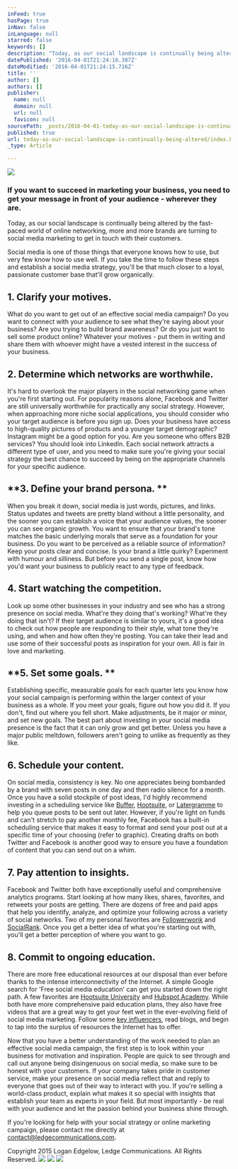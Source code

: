 ```yaml
---
inFeed: true
hasPage: true
inNav: false
inLanguage: null
starred: false
keywords: []
description: "Today, as our social landscape is continually being altered by the fast-paced world of online networking, more and more brands are turning to social media marketing to get in touch with their customers.\_"
datePublished: '2016-04-01T21:24:16.387Z'
dateModified: '2016-04-01T21:24:15.716Z'
title: ''
author: []
authors: []
publisher:
  name: null
  domain: null
  url: null
  favicon: null
sourcePath: _posts/2016-04-01-today-as-our-social-landscape-is-continually-being-altered.md
published: true
url: today-as-our-social-landscape-is-continually-being-altered/index.html
_type: Article

---
```

![](https://the-grid-user-content.s3-us-west-2.amazonaws.com/85608b72-d7be-4289-b2e3-88a91a8deb02.jpg)

### If you want to succeed in marketing your business, you need to get your message in front of your audience - wherever they are.

Today, as our social landscape is continually being altered by the fast-paced world of online networking, more and more brands are turning to social media marketing to get in touch with their customers. 

Social media is one of those things that everyone knows how to use, but very few know how to use well. If you take the time to follow these steps and establish a social media strategy, you'll be that much closer to a loyal, passionate customer base that'll grow organically. 

## **1\. Clarify your motives.**

What do you want to get out of an effective social media campaign? Do you want to connect with your audience to see what they're saying about your business? Are you trying to build brand awareness? Or do you just want to sell some product online? Whatever your motives - put them in writing and share them with whoever might have a vested interest in the success of your business.

## **2\. Determine which networks are worthwhile.**

It's hard to overlook the major players in the social networking game when you're first starting out. For popularity reasons alone, Facebook and Twitter are still universally worthwhile for practically any social strategy. However, when approaching more niche social applications, you should consider who your target audience is before you sign up. Does your business have access to high-quality pictures of products and a younger target demographic?  Instagram might be a good option for you. Are you someone who offers B2B services? You should look into LinkedIn. Each social network attracts a different type of user, and you need to make sure you're giving your social strategy the best chance to succeed by being on the appropriate channels for your specific audience.

## **3\. Define your brand persona. **

When you break it down, social media is just words, pictures, and links. Status updates and tweets are pretty bland without a little personality, and the sooner you can establish a voice that your audience values, the sooner you can see organic growth. You want to ensure that your brand's tone matches the basic underlying morals that serve as a foundation for your business. Do you want to be perceived as a reliable source of information? Keep your posts clear and concise. Is your brand a little quirky? Experiment with humour and silliness. But before you send a single post, know how you'd want your business to publicly react to any type of feedback. 

## **4\. Start watching the competition.**

Look up some other businesses in your industry and see who has a strong presence on social media. What're they doing that's working? What're they doing that isn't? If their target audience is similar to yours, it's a good idea to check out how people are responding to their style, what tone they're using, and when and how often they're posting. You can take their lead and use some of their successful posts as inspiration for your own. All is fair in love and marketing.

## **5\. Set some goals. **

Establishing specific, measurable goals for each quarter lets you know how your social campaign is performing within the larger context of your business as a whole. If you meet your goals, figure out how you did it. If you don't, find out where you fell short. Make adjustments, be it major or minor, and set new goals. The best part about investing in your social media presence is the fact that it can only grow and get better. Unless you have a major public meltdown, followers aren't going to unlike as frequently as they like. 

## **6\. Schedule your content.**

On social media, consistency is key. No one appreciates being bombarded by a brand with seven posts in one day and then radio silence for a month. Once you have a solid stockpile of post ideas, I'd highly recommend investing in a scheduling service like [Buffer][0], [Hootsuite][1], or [Latergramme][2] to help you queue posts to be sent out later. However, if you're light on funds and can't stretch to pay another monthly fee, Facebook has a built-in scheduling service that makes it easy to format and send your post out at a specific time of your choosing (refer to graphic). Creating drafts on both Twitter and Facebook is another good way to ensure you have a foundation of content that you can send out on a whim. 

## **7\. Pay attention to insights.**

Facebook and Twitter both have exceptionally useful and comprehensive analytics programs. Start looking at how many likes, shares, favorites, and retweets your posts are getting. There are dozens of free and paid apps that help you identify, analyze, and optimize your following across a variety of social networks. Two of my personal favorites are [Followerwonk][3] and [SocialRank][4]. Once you get a better idea of what you're starting out with, you'll get a better perception of where you want to go.

## **8\. Commit to ongoing education.**

There are more free educational resources at our disposal than ever before thanks to the intense interconnectivity of the Internet. A simple Google search for 'Free social media education' can get you started down the right path. A few favorites are [Hootsuite University][5] and [Hubspot Academy][6]. While both have more comprehensive paid education plans, they also have free videos that are a great way to get your feet wet in the ever-evolving field of social media marketing. Follow some [key influencers][7], read blogs, and begin to tap into the surplus of resources the Internet has to offer. 

Now that you have a better understanding of the work needed to plan an effective social media campaign, the first step is to look within your business for motivation and inspiration. People are quick to see through and call out anyone being disingenuous on social media, so make sure to be honest with your customers. If your company takes pride in customer service, make your presence on social media reflect that and reply to everyone that goes out of their way to interact with you. If you're selling a world-class product, explain what makes it so special with insights that establish your team as experts in your field. But most importantly - be real with your audience and let the passion behind your business shine through. 

If you're looking for help with your social strategy or online marketing campaign, please contact me directly at contact@ledgecommunications.com.

Copyright 2015 Logan Edgelow, Ledge Communications. All Rights Reserved.
![](https://the-grid-user-content.s3-us-west-2.amazonaws.com/f0355068-739d-4184-969f-a1148644719b.jpg)
![](https://the-grid-user-content.s3-us-west-2.amazonaws.com/897811dc-8a74-41b0-bf12-620f9c04f74b.jpg)
![](https://the-grid-user-content.s3-us-west-2.amazonaws.com/8154dad2-cd5d-4e72-83b7-718b18cb39d4.jpg)

[0]: https://buffer.com/app
[1]: https://hootsuite.com/
[2]: https://www.latergram.me/
[3]: https://followerwonk.com/
[4]: https://socialrank.com/
[5]: https://hootsuite.com/pages/education-intro
[6]: http://academy.hubspot.com/
[7]: http://www.entrepreneur.com/article/246374